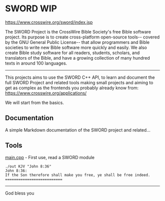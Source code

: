 # SWORD WIP

https://www.crosswire.org/sword/index.jsp

The SWORD Project is the CrossWire Bible Society's free Bible software project. Its purpose is to create cross-platform open-source tools-- covered by the GNU General Public License-- that allow programmers and Bible societies to write new Bible software more quickly and easily. We also create Bible study software for all readers, students, scholars, and translators of the Bible, and have a growing collection of many hundred texts in around 100 languages. 

---

This projects aims to use the SWORD C++ API, to learn and document the full SWORD Project and related tools making small projects and aiming to get as complex as the frontends you probably already know from: https://www.crosswire.org/applications/ 

We will start from the basics.

## Documentation

A simple Markdown documentation of the SWORD project and related...


## Tools

[main.cpp](https://github.com/regalk13/Sword-WIP/blob/main/main.cpp) - First use, read a SWORD module
```
./out KJV "John 8:36"
John 8:36:
If the Son therefore shall make you free, ye shall be free indeed.
==========================
```
---

God bless you
